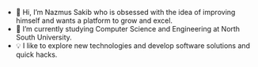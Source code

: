 - 👋 Hi, I’m Nazmus Sakib who is obsessed with the idea of improving himself and wants a platform to grow and excel. 
- 🌱 I’m currently studying Computer Science and Engineering at North South University.
- 💡  I like to explore new technologies and develop software solutions and quick hacks.


<!---
TechySakib/TechySakib is a ✨ special ✨ repository because its `README.md` (this file) appears on your GitHub profile.
You can click the Preview link to take a look at your changes.
--->
